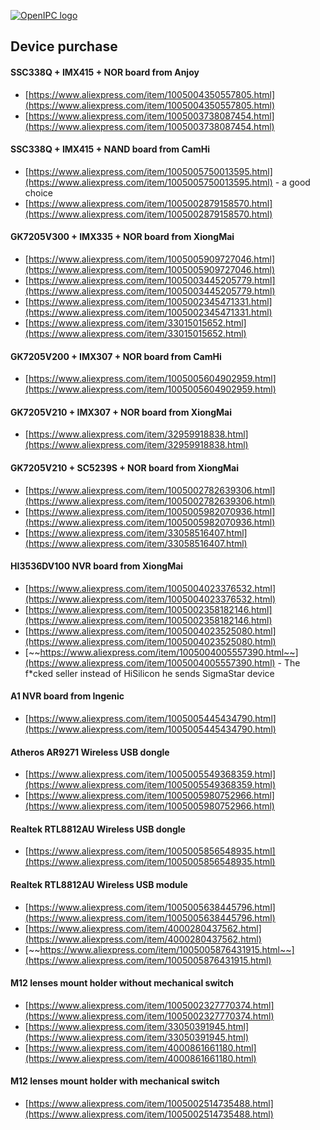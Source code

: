 [![OpenIPC logo][logo]][site_basic]

## Device purchase


#### SSC338Q + IMX415 + NOR board from Anjoy

- [https://www.aliexpress.com/item/1005004350557805.html](https://www.aliexpress.com/item/1005004350557805.html)
- [https://www.aliexpress.com/item/1005003738087454.html](https://www.aliexpress.com/item/1005003738087454.html)


#### SSC338Q + IMX415 + NAND board from CamHi

- [https://www.aliexpress.com/item/1005005750013595.html](https://www.aliexpress.com/item/1005005750013595.html) - a good choice
- [https://www.aliexpress.com/item/1005002879158570.html](https://www.aliexpress.com/item/1005002879158570.html)


#### GK7205V300 + IMX335 + NOR board from XiongMai

- [https://www.aliexpress.com/item/1005005909727046.html](https://www.aliexpress.com/item/1005005909727046.html)
- [https://www.aliexpress.com/item/1005003445205779.html](https://www.aliexpress.com/item/1005003445205779.html)
- [https://www.aliexpress.com/item/1005002345471331.html](https://www.aliexpress.com/item/1005002345471331.html)
- [https://www.aliexpress.com/item/33015015652.html](https://www.aliexpress.com/item/33015015652.html)


#### GK7205V200 + IMX307 + NOR board from CamHi

- [https://www.aliexpress.com/item/1005005604902959.html](https://www.aliexpress.com/item/1005005604902959.html)


#### GK7205V210 + IMX307 + NOR board from XiongMai

- [https://www.aliexpress.com/item/32959918838.html](https://www.aliexpress.com/item/32959918838.html)


#### GK7205V210 + SC5239S + NOR board from XiongMai

- [https://www.aliexpress.com/item/1005002782639306.html](https://www.aliexpress.com/item/1005002782639306.html)
- [https://www.aliexpress.com/item/1005005982070936.html](https://www.aliexpress.com/item/1005005982070936.html)
- [https://www.aliexpress.com/item/33058516407.html](https://www.aliexpress.com/item/33058516407.html)


#### HI3536DV100 NVR board from XiongMai

- [https://www.aliexpress.com/item/1005004023376532.html](https://www.aliexpress.com/item/1005004023376532.html)
- [https://www.aliexpress.com/item/1005002358182146.html](https://www.aliexpress.com/item/1005002358182146.html)
- [https://www.aliexpress.com/item/1005004023525080.html](https://www.aliexpress.com/item/1005004023525080.html)
- [~~https://www.aliexpress.com/item/1005004005557390.html~~](https://www.aliexpress.com/item/1005004005557390.html) - The f*cked seller instead of HiSilicon he sends SigmaStar device

#### A1 NVR board from Ingenic

- [https://www.aliexpress.com/item/1005005445434790.html](https://www.aliexpress.com/item/1005005445434790.html)

#### Atheros AR9271 Wireless USB dongle

- [https://www.aliexpress.com/item/1005005549368359.html](https://www.aliexpress.com/item/1005005549368359.html)
- [https://www.aliexpress.com/item/1005005980752966.html](https://www.aliexpress.com/item/1005005980752966.html)


#### Realtek RTL8812AU Wireless USB dongle

- [https://www.aliexpress.com/item/1005005856548935.html](https://www.aliexpress.com/item/1005005856548935.html)


#### Realtek RTL8812AU Wireless USB module

- [https://www.aliexpress.com/item/1005005638445796.html](https://www.aliexpress.com/item/1005005638445796.html)
- [https://www.aliexpress.com/item/4000280437562.html](https://www.aliexpress.com/item/4000280437562.html)
- [~~https://www.aliexpress.com/item/1005005876431915.html~~](https://www.aliexpress.com/item/1005005876431915.html)

#### M12 lenses mount holder without mechanical switch

- [https://www.aliexpress.com/item/1005002327770374.html](https://www.aliexpress.com/item/1005002327770374.html)
- [https://www.aliexpress.com/item/33050391945.html](https://www.aliexpress.com/item/33050391945.html)
- [https://www.aliexpress.com/item/4000861661180.html](https://www.aliexpress.com/item/4000861661180.html)

#### M12 lenses mount holder with mechanical switch

- [https://www.aliexpress.com/item/1005002514735488.html](https://www.aliexpress.com/item/1005002514735488.html)


[logo]: https://openipc.org/assets/openipc-logo-black.svg
[site_basic]: https://openipc.org
[telegram_en]: https://t.me/OpenIPC
